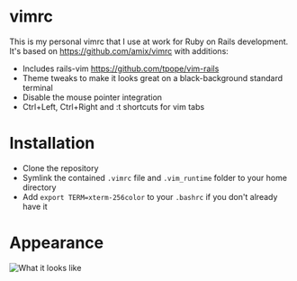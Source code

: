 # vimrc

This is my personal vimrc that I use at work for Ruby on Rails development. It's based on https://github.com/amix/vimrc with additions:

* Includes rails-vim https://github.com/tpope/vim-rails
* Theme tweaks to make it looks great on a black-background standard terminal
* Disable the mouse pointer integration
* Ctrl+Left, Ctrl+Right and :t shortcuts for vim tabs

# Installation

* Clone the repository
* Symlink the contained <code>.vimrc</code> file and <code>.vim_runtime</code> folder to your home directory
* Add <code>export TERM=xterm-256color</code> to your <code>.bashrc</code> if you don't already have it

# Appearance

![What it looks like](http://bucket.crimson.net.nz/vimrc.png)
